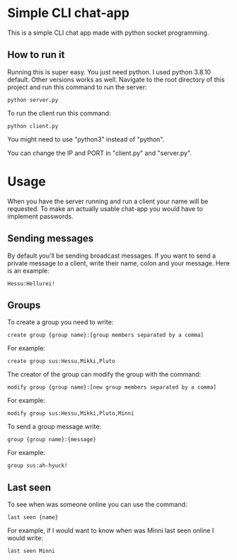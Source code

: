 # Simple CLI chat-app

This is a simple CLI chat app made with python socket programming.

## How to run it
Running this is super easy. You just need python. I used python 3.8.10 default. Other versions works as well. Navigate to the root directory of this project and run this command to run the server:
```console
python server.py
```
To run the client run this command:
```console
python client.py
```
You might need to use "python3" instead of "python".

You can change the IP and PORT in "client.py" and "server.py".

# Usage
When you have the server running and run a client your name will be requested. To make an actually usable chat-app you would have to implement passwords.

## Sending messages
By default you'll be sending broadcast messages. If you want to send a private message to a client, write their name, colon and your message. Here is an example:
```console
Hessu:Hellurei!
```

## Groups
To create a group you need to write:
```console
create group {group name}:[group members separated by a comma]
```
For example:
```console
create group sus:Hessu,Mikki,Pluto
```

The creator of the group can modify the group with the command:
```console
modify group {group name}:[new group members separated by a comma]
```
For example:
```console
modify group sus:Hessu,Mikki,Pluto,Minni
```

To send a group message write:

```console
group {group name}:{message}
```

For example:
```console
group sus:ah-hyuck!
```

## Last seen
To see when was someone online you can use the command:
```console
last seen {name}
```

For example, if I would want to know when was Minni last seen online I would write:
```console
last seen Minni
```